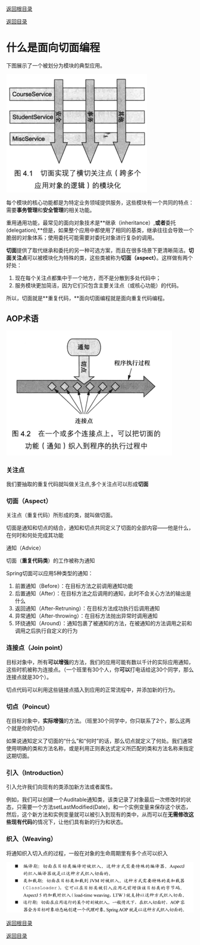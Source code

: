 [返回根目录](/README.md)

[返回目录](../README.md)

# 什么是面向切面编程

下图展示了一个被划分为模块的典型应用。

![](../assets/import04.png)

每个模块的核心功能都是为特定业务领域提供服务，这些模块有一个共同的特点：需要**事务管理**和**安全管理**的相关功能。

重用通用功能，最常见的面向对象技术是**继承（inheritance）,**或者**委托\(delegation\),**但是，如果整个应用中都使用了相同的基类，继承往往会导致一个脆弱的对象体系；使用委托可能需要对委托对象进行复杂的调用。

**切面**提供了取代继承和委托的另一种可选方案，而且在很多场景下更清晰简洁。**切面关注点**可以被模块化为特殊的类，这些类被称为**切面（aspect）**。这样做有两个好处：

1. 现在每个关注点都集中于一个地方，而不是分散到多处代码中；
2. 服务模块更加简洁，因为它们只包含主要关注点（或核心功能）的代码。

所以，切面就是**重复代码，**面向切面编程就是面向重复代码编程。

## AOP术语

![](../assets/import05.png)

### 关注点

我们要抽取的重复代码就叫做关注点,多个关注点可以形成**切面**

### 切面（Aspect）

关注点（重复代码）所形成的类，就叫做切面。

切面是通知和切点的结合，通知和切点共同定义了切面的全部内容——他是什么，在何时和何处完成其功能

通知（Advice）

切面（**重复代码类**）的工作被称为通知

Spring切面可以应用5种类型的通知：

1. 前置通知（Before）：在目标方法之前调用通知功能
2. 后置通知（After）：在目标方法之后调用的通知，此时不会关心方法的输出是什么
3. 返回通知（After-Retruning）：在目标方法成功执行后调用通知
4. 异常通知（After-throwing）：在目标方法抛出异常时调用通知
5. 环绕通知（Around）：通知包裹了被通知的方法，在被通知的方法调用之前和调用之后执行自定义的行为

### 连接点（Join point）

目标对象中，所有**可以增强**的方法，我们的应用可能有数以千计的实际应用通知，这些时机被称为连接点。（一个班里有30个人，你**可以**打电话给这30个同学，那么连接点就是30个）。

切点代码可以利用这些链接点插入到应用的正常流程中，并添加新的行为。

### 切点（Poincut）

在目标对象中，**实际增强**的方法。（班里30个同学中，你只联系了2个，那么这两个就是你的切点）

如果说通知定义了切面的“什么”和“何时”的话，那么切点就定义了何处。我们通常使用明确的类和方法名称，或是利用正则表达式定义所匹配的类和方法名称来指定这期切面。

### 引入（Introduction）

引入允许我们向现有的类添加新方法或者属性。

例如，我们可以创建一个Auditable通知类，该类记录了对象最后一次修改时的状态，只需要一个方法setLastModified\(Date\)，和一个实例变量来保存这个状态，然后，这个新方法和实例变量就可以被引入到现有的类中，从而可以在**无需修改这些现有代码**的情况下，让他们具有新的行为和状态。

### 织入（Weaving）

将通知织入切入点的过程，一般在对象的生命周期里有多个点可以织入

![](../assets/import06.png)

[返回根目录](/README.md)

[返回目录](../README.md)

